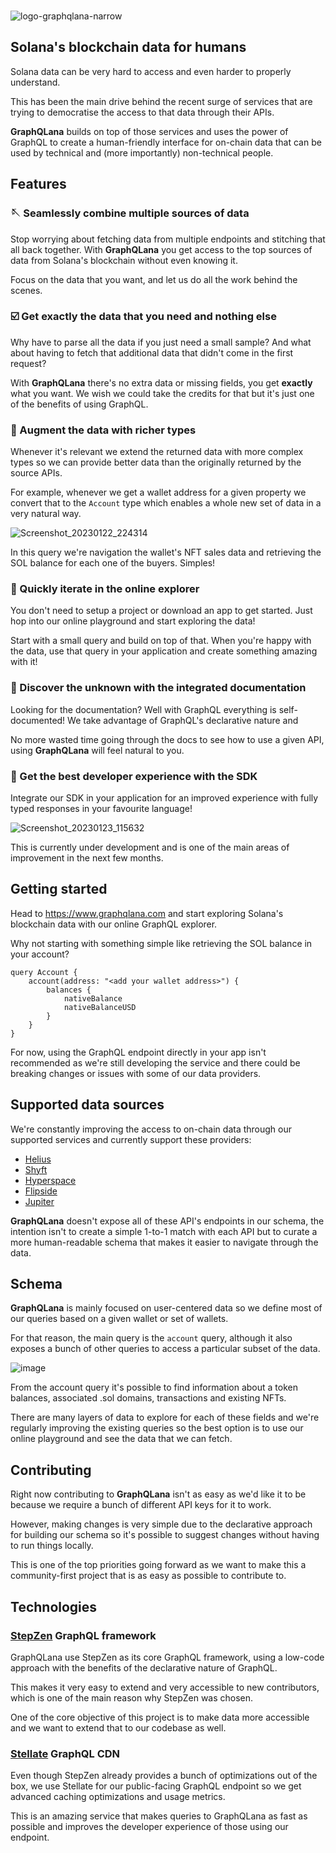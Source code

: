 <br/>

![logo-graphqlana-narrow](https://user-images.githubusercontent.com/38172/213896525-2e0ebc4c-5e19-48a8-800d-03340eea8f34.png)

## Solana's blockchain data for humans

Solana data can be very hard to access and even harder to properly understand.

This has been the main drive behind the recent surge of services that are trying to democratise the access to that data through their APIs.

**GraphQLana** builds on top of those services and uses the power of GraphQL to create a human-friendly interface for on-chain data that can be used by technical and (more importantly) non-technical people.

## Features

### 🪡 Seamlessly combine multiple sources of data

Stop worrying about fetching data from multiple endpoints and stitching that all back together. With **GraphQLana** you get access to the top sources of data from Solana's blockchain without even knowing it.

Focus on the data that you want, and let us do all the work behind the scenes.

### ☑️ Get exactly the data that you need and nothing else

Why have to parse all the data if you just need a small sample? And what about having to fetch that additional data that didn't come in the first request?

With **GraphQLana** there's no extra data or missing fields, you get **exactly** what you want. We wish we could take the credits for that but it's just one of the benefits of using GraphQL.

### 🔎 Augment the data with richer types

Whenever it's relevant we extend the returned data with more complex types so we can provide better data than the originally returned by the source APIs.

For example, whenever we get a wallet address for a given property we convert that to the `Account` type which enables a whole new set of data in a very natural way.

![Screenshot_20230122_224314](https://user-images.githubusercontent.com/38172/213950243-715cb8a9-5ba0-4a8f-ba6e-caad8b487e12.png)

In this query we're navigation the wallet's NFT sales data and retrieving the SOL balance for each one of the buyers. Simples!

### 🧪 Quickly iterate in the online explorer

You don't need to setup a project or download an app to get started. Just hop into our online playground and start exploring the data!

Start with a small query and build on top of that. When you're happy with the data, use that query in your application and create something amazing with it!

### 🧭 Discover the unknown with the integrated documentation

Looking for the documentation? Well with GraphQL everything is self-documented! We take advantage of GraphQL's declarative nature and

No more wasted time going through the docs to see how to use a given API, using **GraphQLana** will feel natural to you.

### 🔌 Get the best developer experience with the SDK

Integrate our SDK in your application for an improved experience with fully typed responses in your favourite language!

![Screenshot_20230123_115632](https://user-images.githubusercontent.com/38172/214035493-4aaef57f-713d-443c-9f96-a194b4d96ae7.png)

This is currently under development and is one of the main areas of improvement in the next few months.

## Getting started

Head to https://www.graphqlana.com and start exploring Solana's blockchain data with our online GraphQL explorer.

Why not starting with something simple like retrieving the SOL balance in your account?

```gql
query Account {
    account(address: "<add your wallet address>") {
        balances {
            nativeBalance
            nativeBalanceUSD
        }
    }
}
```

For now, using the GraphQL endpoint directly in your app isn't recommended as we're still developing the service and there could be breaking changes or issues with some of our data providers.

## Supported data sources

We're constantly improving the access to on-chain data through our supported services and currently support these providers:

-   [Helius](https://helius.xyz/)
-   [Shyft](https://shyft.to/)
-   [Hyperspace](https://hyperspace.xyz/)
-   [Flipside](https://flipsidecrypto.xyz/)
-   [Jupiter](https://jup.ag/)

**GraphQLana** doesn't expose all of these API's endpoints in our schema, the intention isn't to create a simple 1-to-1 match with each API but to curate a more human-readable schema that makes it easier to navigate through the data.

## Schema

**GraphQLana** is mainly focused on user-centered data so we define most of our queries based on a given wallet or set of wallets.

For that reason, the main query is the `account` query, although it also exposes a bunch of other queries to access a particular subset of the data.

![image](https://user-images.githubusercontent.com/38172/213898815-6ab35cf0-e65e-4733-a129-1cb5664f6d4f.png)

From the account query it's possible to find information about a token balances, associated .sol domains, transactions and existing NFTs.

There are many layers of data to explore for each of these fields and we're regularly improving the existing queries so the best option is to use our online playground and see the data that we can fetch.

## Contributing

Right now contributing to **GraphQLana** isn't as easy as we'd like it to be because we require a bunch of different API keys for it to work.

However, making changes is very simple due to the declarative approach for building our schema so it's possible to suggest changes without having to run things locally.

This is one of the top priorities going forward as we want to make this a community-first project that is as easy as possible to contribute to.

## Technologies

### [StepZen](https://stepzen.com/) GraphQL framework

GraphQLana use StepZen as its core GraphQL framework, using a low-code approach with the benefits of the declarative nature of GraphQL.

This makes it very easy to extend and very accessible to new contributors, which is one of the main reason why StepZen was chosen.

One of the core objective of this project is to make data more accessible and we want to extend that to our codebase as well.

### [Stellate](https://stellate.co/) GraphQL CDN

Even though StepZen already provides a bunch of optimizations out of the box, we use Stellate for our public-facing GraphQL endpoint so we get advanced caching optimizations and usage metrics.

This is an amazing service that makes queries to GraphQLana as fast as possible and improves the developer experience of those using our endpoint.
